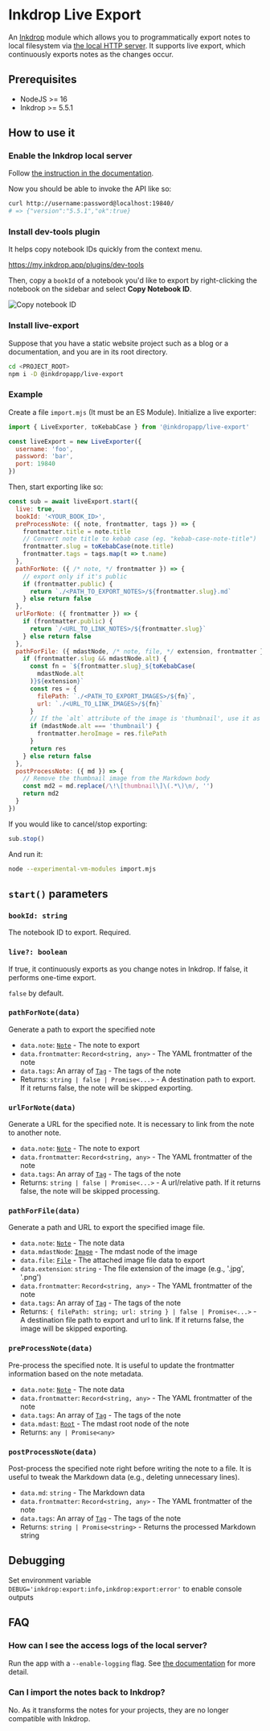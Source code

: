 Inkdrop Live Export
===================

An [Inkdrop](https://www.inkdrop.app/) module which allows you to programmatically export notes to local filesystem via [the local HTTP server](https://docs.inkdrop.app/manual/accessing-the-local-database#accessing-via-http-advanced).
It supports live export, which continuously exports notes as the changes occur.

## Prerequisites

* NodeJS >= 16
* Inkdrop >= 5.5.1

## How to use it

### Enable the Inkdrop local server

Follow [the instruction in the documentation](https://docs.inkdrop.app/manual/accessing-the-local-database#accessing-via-http-advanced).

Now you should be able to invoke the API like so:

```sh
curl http://username:password@localhost:19840/
# => {"version":"5.5.1","ok":true}
```

### Install dev-tools plugin

It helps copy notebook IDs quickly from the context menu.

https://my.inkdrop.app/plugins/dev-tools

Then, copy a `bookId` of a notebook you'd like to export by right-clicking the notebook on the sidebar and select **Copy Notebook ID**.

![Copy notebook ID](https://github.com/inkdropapp/inkdrop-dev-tools/raw/v0.1.0/docs/copy-notebook-id.png)

### Install live-export

Suppose that you have a static website project such as a blog or a documentation, and you are in its root directory.

```sh
cd <PROJECT_ROOT>
npm i -D @inkdropapp/live-export
```

### Example

Create a file `import.mjs` (It must be an ES Module).
Initialize a live exporter:

```js
import { LiveExporter, toKebabCase } from '@inkdropapp/live-export'

const liveExport = new LiveExporter({
  username: 'foo',
  password: 'bar',
  port: 19840
})
```

Then, start exporting like so:

```js
const sub = await liveExport.start({
  live: true,
  bookId: '<YOUR_BOOK_ID>',
  preProcessNote: ({ note, frontmatter, tags }) => {
    frontmatter.title = note.title
    // Convert note title to kebab case (eg. "kebab-case-note-title")
    frontmatter.slug = toKebabCase(note.title)
    frontmatter.tags = tags.map(t => t.name)
  },
  pathForNote: ({ /* note, */ frontmatter }) => {
    // export only if it's public
    if (frontmatter.public) {
      return `./<PATH_TO_EXPORT_NOTES>/${frontmatter.slug}.md`
    } else return false
  },
  urlForNote: ({ frontmatter }) => {
    if (frontmatter.public) {
      return `/<URL_TO_LINK_NOTES>/${frontmatter.slug}`
    } else return false
  },
  pathForFile: ({ mdastNode, /* note, file, */ extension, frontmatter }) => {
    if (frontmatter.slug && mdastNode.alt) {
      const fn = `${frontmatter.slug}_${toKebabCase(
        mdastNode.alt
      )}${extension}`
      const res = {
        filePath: `./<PATH_TO_EXPORT_IMAGES>/${fn}`,
        url: `./<URL_TO_LINK_IMAGES>/${fn}`
      }
      // If the `alt` attribute of the image is 'thumbnail', use it as a hero image
      if (mdastNode.alt === 'thumbnail') {
        frontmatter.heroImage = res.filePath
      }
      return res
    } else return false
  },
  postProcessNote: ({ md }) => {
    // Remove the thumbnail image from the Markdown body
    const md2 = md.replace(/\!\[thumbnail\]\(.*\)\n/, '')
    return md2
  }
})
```

If you would like to cancel/stop exporting:

```js
sub.stop()
```

And run it:

```sh
node --experimental-vm-modules import.mjs
```


## `start()` parameters

### `bookId: string`

The notebook ID to export. Required.

### `live?: boolean`

If true, it continuously exports as you change notes in Inkdrop.
If false, it performs one-time export.

`false` by default.

### `pathForNote(data)`

Generate a path to export the specified note

* `data.note`: [`Note`](https://docs.inkdrop.app/reference/data-models#note) - The note to export
* `data.frontmatter`: `Record<string, any>` - The YAML frontmatter of the note
* `data.tags`: An array of [`Tag`](https://docs.inkdrop.app/reference/data-models#tag) - The tags of the note
* Returns: `string | false | Promise<...>` - A destination path to export. If it returns false, the note will be skipped exporting.

### `urlForNote(data)`

Generate a URL for the specified note.
It is necessary to link from the note to another note.

* `data.note`: [`Note`](https://docs.inkdrop.app/reference/data-models#note) - The note to export
* `data.frontmatter`: `Record<string, any>` - The YAML frontmatter of the note
* `data.tags`: An array of [`Tag`](https://docs.inkdrop.app/reference/data-models#tag) - The tags of the note
* Returns: `string | false | Promise<...>` - A url/relative path. If it returns false, the note will be skipped processing.

### `pathForFile(data)`

Generate a path and URL to export the specified image file.

* `data.note`: [`Note`](https://docs.inkdrop.app/reference/data-models#note) - The note data
* `data.mdastNode`: [`Image`](https://github.com/syntax-tree/mdast#image) - The mdast node of the image
* `data.file`: [`File`](https://docs.inkdrop.app/reference/data-models#file) - The attached image file data to export
* `data.extension`: `string` - The file extension of the image (e.g., '.jpg', '.png')
* `data.frontmatter`: `Record<string, any>` - The YAML frontmatter of the note
* `data.tags`: An array of [`Tag`](https://docs.inkdrop.app/reference/data-models#tag) - The tags of the note
* Returns: `{ filePath: string; url: string } | false | Promise<...>` - A destination file path to export and url to link. If it returns false, the image will be skipped exporting.

### `preProcessNote(data)`

Pre-process the specified note.
It is useful to update the frontmatter information based on the note metadata.

* `data.note`: [`Note`](https://docs.inkdrop.app/reference/data-models#note) - The note data
* `data.frontmatter`: `Record<string, any>` - The YAML frontmatter of the note
* `data.tags`: An array of [`Tag`](https://docs.inkdrop.app/reference/data-models#tag) - The tags of the note
* `data.mdast`: [`Root`](https://github.com/syntax-tree/mdast#root) - The mdast root node of the note
* Returns: `any | Promise<any>`

### `postProcessNote(data)`

Post-process the specified note right before writing the note to a file.
It is useful to tweak the Markdown data (e.g., deleting unnecessary lines).

* `data.md`: `string` - The Markdown data
* `data.frontmatter`: `Record<string, any>` - The YAML frontmatter of the note
* `data.tags`: An array of [`Tag`](https://docs.inkdrop.app/reference/data-models#tag) - The tags of the note
* Returns: `string | Promise<string>` - Returns the processed Markdown string

## Debugging

Set environment variable `DEBUG='inkdrop:export:info,inkdrop:export:error'` to enable console outputs

## FAQ

### How can I see the access logs of the local server?

Run the app with a `--enable-logging` flag. See [the documentation](https://docs.inkdrop.app/manual/troubleshooting#enable-logging) for more detail.

### Can I import the notes back to Inkdrop?

No. As it transforms the notes for your projects, they are no longer compatible with Inkdrop.
